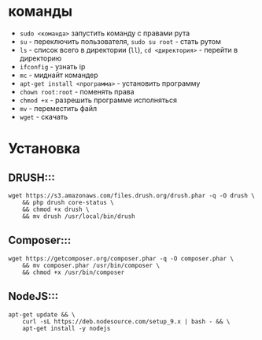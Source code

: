 # команды
 * `sudo <команда>` запустить команду с правами рута
 * `su` - переключить пользователя, `sudo su root` - стать рутом
 * `ls` - список всего в директории (`ll`), `cd <директория>` - перейти в директорию
 * `ifconfig` - узнать ip
 * `mc` - миднайт командер
 * `apt-get install <программа>` - установить программу
 * `chown root:root` - поменять права
 * `chmod +x` - разрешить программе исполняться
 * `mv` - переместить файл
 * `wget` - скачать
 
# Установка
## DRUSH:::
```
wget https://s3.amazonaws.com/files.drush.org/drush.phar -q -O drush \
    && php drush core-status \
    && chmod +x drush \
    && mv drush /usr/local/bin/drush
```

## Composer:::
```
wget https://getcomposer.org/composer.phar -q -O composer.phar \
    && mv composer.phar /usr/bin/composer \
    && chmod +x /usr/bin/composer
```

## NodeJS:::
```
apt-get update && \
    curl -sL https://deb.nodesource.com/setup_9.x | bash - && \
    apt-get install -y nodejs
```
